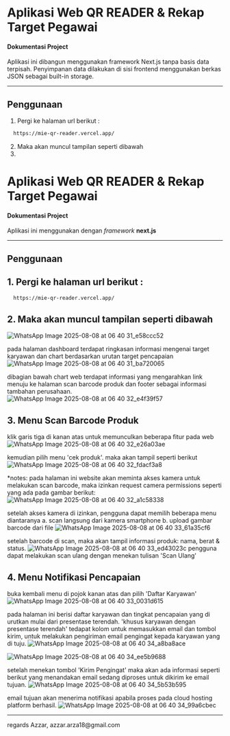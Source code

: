 
# Aplikasi Web QR READER & Rekap Target Pegawai

#### Dokumentasi Project 
Aplikasi ini dibangun menggunakan framework Next.js tanpa basis data terpisah. Penyimpanan data dilakukan di sisi frontend menggunakan berkas JSON sebagai built-in storage.
<hr>

## Penggunaan

1. Pergi ke halaman url berikut :

```bash
  https://mie-qr-reader.vercel.app/
```

2. Maka akan muncul tampilan seperti dibawah
3. 
# Aplikasi Web QR READER & Rekap Target Pegawai

#### Dokumentasi Project 
Aplikasi ini menggunakan dengan *framework* **next.js**
<hr>

## Penggunaan

## 1. Pergi ke halaman url berikut :

```bash
  https://mie-qr-reader.vercel.app/
```

## 2. Maka akan muncul tampilan seperti dibawah
![WhatsApp Image 2025-08-08 at 06 40 31_e58ccc52](https://github.com/user-attachments/assets/1e510853-f304-44e6-ba5a-7f2af0faa5d2)

pada halaman dashboard terdapat ringkasan informasi mengenai target karyawan dan chart berdasarkan urutan target pencapaian
![WhatsApp Image 2025-08-08 at 06 40 31_ba720065](https://github.com/user-attachments/assets/65305790-2ff6-4781-90b2-c890821365d1)

dibagian bawah chart web terdapat informasi yang mengarahkan link menuju ke halaman scan barcode produk dan footer sebagai informasi tambahan perusahaan.
![WhatsApp Image 2025-08-08 at 06 40 32_e4f39f57](https://github.com/user-attachments/assets/9bd70922-dc4e-4c4b-9c8e-5580fae6c239)

## 3. Menu Scan Barcode Produk

klik garis tiga di kanan atas untuk memunculkan beberapa fitur pada web
![WhatsApp Image 2025-08-08 at 06 40 32_e26a03ae](https://github.com/user-attachments/assets/87ae1f14-99c8-4e0e-84be-e171b5e12dce)

kemudian pilih menu 'cek produk'.
maka akan tampil seperti berikut
![WhatsApp Image 2025-08-08 at 06 40 32_fdacf3a8](https://github.com/user-attachments/assets/609a0b6b-31d9-4d96-b2b5-50b3877b6483)

*notes: pada halaman ini website akan meminta akses kamera untuk melakukan scan barcode, maka izinkan request camera permissions seperti yang ada pada gambar berikut:
![WhatsApp Image 2025-08-08 at 06 40 32_a1c58338](https://github.com/user-attachments/assets/d08fe6bd-2468-4097-806e-e38745f83660)

setelah akses kamera di izinkan, pengguna dapat memilih beberapa menu diantaranya
a. scan langsung dari kamera smartphone
b. upload gambar barcode dari file
![WhatsApp Image 2025-08-08 at 06 40 33_61a35cf6](https://github.com/user-attachments/assets/2d11e8e3-bc4e-4c18-972d-f02cf20e896c)

setelah barcode di scan, maka akan tampil informasi produk: nama, berat & status.
![WhatsApp Image 2025-08-08 at 06 40 33_ed43023c](https://github.com/user-attachments/assets/5111fa14-d64e-4e96-b005-ca78042834b6)
pengguna dapat melakukan scan ulang dengan menekan tulisan 'Scan Ulang'

## 4. Menu Notifikasi Pencapaian

buka kembali menu di pojok kanan atas dan pilih 'Daftar Karyawan'
![WhatsApp Image 2025-08-08 at 06 40 33_0031d615](https://github.com/user-attachments/assets/ebe4dfc0-ef33-4725-a0ac-d6ed01813b74)

pada halaman ini berisi daftar karyawan dan tingkat pencapaian yang di urutkan mulai dari presentase terendah.
'khusus karyawan dengan presentase terendah' tedapat kolom untuk memasukkan email dan tombol kirim, untuk melakukan pengiriman email pengingat kepada karyawan yang di tuju.
![WhatsApp Image 2025-08-08 at 06 40 34_a8ba8ace](https://github.com/user-attachments/assets/8d29028a-5ae9-44fc-a9c4-3473e9891eed)

![WhatsApp Image 2025-08-08 at 06 40 34_ee5b9688](https://github.com/user-attachments/assets/6148d187-9902-4c42-b2f7-64fc97c7cb36)

setelah menekan tombol 'Kirim Pengingat'
maka akan ada informasi seperti berikut yang menandakan email sedang diproses untuk dikirim ke email tujuan.
![WhatsApp Image 2025-08-08 at 06 40 34_5b53b595](https://github.com/user-attachments/assets/11b0a32a-3deb-47bb-b5e9-10c3410980bf)

email tujuan akan menerima notifikasi apabila proses pada cloud hosting platform berhasil. 
![WhatsApp Image 2025-08-08 at 06 40 34_99a6cbec](https://github.com/user-attachments/assets/6a3245af-65fb-4fb1-b3d0-f6c1ea0ba61c)

<hr>
regards
Azzar,
azzar.arza18@gmail.com



































